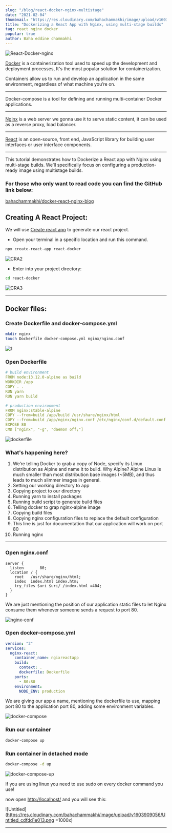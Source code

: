 ```yaml
---
slug: "/blog/react-docker-nginx-multistage"
date: "2021-02-04"
thumbnail: "https://res.cloudinary.com/bahachammakhi/image/upload/v1603909059/React_Docker_nginx_34656cbc36.png "
title: "Dockerizing a React App with Nginx, using multi-stage builds"
tag: react nginx docker
popular: true
author: Baha eddine chammakhi
---
```



![React-Docker-nginx](https://res.cloudinary.com/bahachammakhi/image/upload/v1603909059/React_Docker_nginx_34656cbc36.png)

[Docker](https://www.docker.com/) is a containerization tool used to speed up the development and deployment processes, It's the most popular solution for containerization.

Containers allow us to run and develop an application in the same environment, regardless of what machine you’re on. 

---

Docker-compose is a tool for defining and running multi-container Docker applications.

---

[Nginx](https://www.nginx.com/) is a web server we gonna use it to serve static content, it can be used as a reverse proxy, load balancer.

---

[React](https://reactjs.org/) is an open-source, front end, JavaScript library for building user interfaces or user interface components.

---

This tutorial demonstrates how to Dockerize a React app with Nginx using multi-stage builds. We’ll specifically focus on configuring a production-ready image using multistage builds.


### For those who only want to read code you can find the GitHub link below:

[bahachammakhi/docker-react-nginx-blog](https://github.com/bahachammakhi/docker-react-nginx-blog)

## Creating A React Project:

We will use [Create react app](https://reactjs.org/docs/create-a-new-react-app.html) to generate our react project.

- Open your terminal in a specific location and run this command.

```bash
npx create-react-app react-docker
```
![CRA2](https://res.cloudinary.com/bahachammakhi/image/upload/v1603909050/CRA_2_ed9457d53d.png)

- Enter into your project directory:

```bash
cd react-docker
```

![CRA3](https://res.cloudinary.com/bahachammakhi/image/upload/v1603909051/CRA_3_2190fab76a.png)

---

## Docker files:

### Create Dockerfile and docker-compose.yml

```bash
mkdir nginx
touch Dockerfile docker-compose.yml nginx/nginx.conf
```

![1](https://res.cloudinary.com/bahachammakhi/image/upload/v1603909050/1_8ec43e9d45.png)

### **Open Dockerfile**

```yaml
# build environment
FROM node:13.12.0-alpine as build
WORKDIR /app
COPY . .
RUN yarn
RUN yarn build

# production environment
FROM nginx:stable-alpine
COPY --from=build /app/build /usr/share/nginx/html
COPY --from=build /app/nginx/nginx.conf /etc/nginx/conf.d/default.conf
EXPOSE 80
CMD ["nginx", "-g", "daemon off;"]
```

![dockerfile](https://res.cloudinary.com/bahachammakhi/image/upload/v1603909052/dockerfile_3fbdfdc06c.png)

### What's happening here?

1. We’re telling Docker to grab a copy of Node, specify its Linux distribution as Alpine and name it to build. Why Alpine? Alpine Linux is much smaller than most distribution base images (~5MB), and thus leads to much slimmer images in general.
2. Setting our working directory to app
3. Copying project to our directory
4. Running yarn to install packages 
5. Running build script to generate build files
6. Telling docker to grap nginx-alpine image
7. Copying build files  
8. Copying nginx configuration files to replace the default configuration
9. This line is just for documentation that our application will work on port 80
10. Running nginx
---

### **Open nginx.conf**

```wasm
server {
  listen       80;
  location / {
    root   /usr/share/nginx/html;
    index  index.html index.htm;
    try_files $uri $uri/ /index.html =404;
  }
}
```

We are just mentioning the position of our application static files to let Nginx consume them whenever someone sends a request to port 80.

![nginx-conf](https://res.cloudinary.com/bahachammakhi/image/upload/v1603909056/nginx_conf_f097e26c69.png)

### Open docker-compose.yml

```yaml
version: "2"
services:
  nginx-react:
    container_name: ngixreactapp
    build:
      context: .
      dockerfile: Dockerfile
    ports:
      - 80:80
    environment:
      NODE_ENV: production
```

We are giving our app a name, mentioning the dockerfile to use, mapping port 80 to the application port 80, adding some environment variables.

![docker-compose](https://res.cloudinary.com/bahachammakhi/image/upload/v1603909051/docker_compose_a1feb9d5ff.png)

### Run our container

```bash
docker-compose up
```

### Run container in detached mode

```bash
docker-compose -d up
```

![docker-compose-up](https://res.cloudinary.com/bahachammakhi/image/upload/v1603909052/docker_compose_up_0e3f1d6e2a.png)

If you are using linux you need to use sudo on every docker command you use! 

now open [http://localhost/](http://localhost/) and you will see this:

![Untitled](https://res.cloudinary.com/bahachammakhi/image/upload/v1603909056/Untitled_cdfdd1e013.png =1000x)

---
